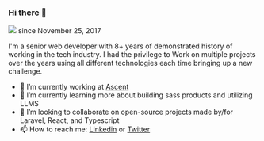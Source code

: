 ### Hi there 👋

![](https://komarev.com/ghpvc/?username=Imtiyaz-CHOUJAI) since November 25, 2017

I'm a senior web developer with 8+ years of demonstrated history of working in the tech industry. I had the privilege to Work on multiple projects over the years using all different technologies each time bringing up a new challenge.

- 🔭 I’m currently working at [Ascent](https://www.ascent.io/)
- 🌱 I’m currently learning more about building sass products and utilizing LLMS
- 👯 I’m looking to collaborate on open-source projects made by/for Laravel, React, and Typescript
- 📫 How to reach me: [Linkedin](https://www.linkedin.com/in/imtiyaz-choujai-586497143) or [Twitter](https://twitter.com/ChoujaiImtiyaz)
